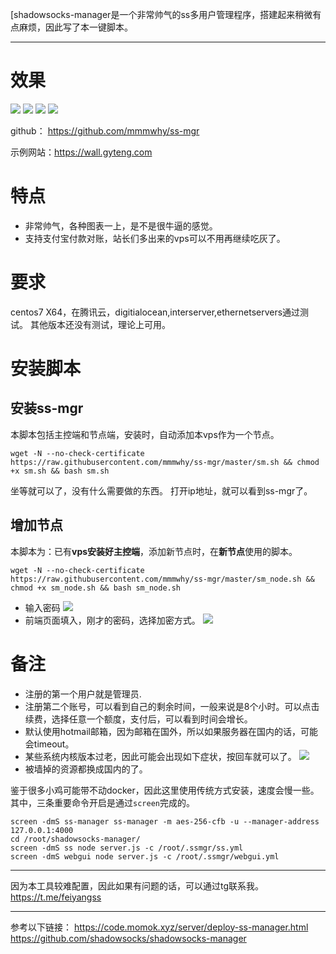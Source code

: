 [shadowsocks-manager是一个非常帅气的ss多用户管理程序，搭建起来稍微有点麻烦，因此写了本一键脚本。

---

# 效果

![](http://cdn.mmmxcc.cn/blog/20170513/135344468.png)
![](http://cdn.mmmxcc.cn/blog/20170513/135349156.png)
![](http://cdn.mmmxcc.cn/blog/20170513/135357497.png)
![](http://cdn.mmmxcc.cn/blog/20170513/140400232.png)

github： https://github.com/mmmwhy/ss-mgr

示例网站：https://wall.gyteng.com

# 特点
- 非常帅气，各种图表一上，是不是很牛逼的感觉。
- 支持支付宝付款对账，站长们多出来的vps可以不用再继续吃灰了。

# 要求
centos7 X64，在腾讯云，digitialocean,interserver,ethernetservers通过测试。
其他版本还没有测试，理论上可用。
# 安装脚本

## 安装ss-mgr
本脚本包括主控端和节点端，安装时，自动添加本vps作为一个节点。
```
wget -N --no-check-certificate https://raw.githubusercontent.com/mmmwhy/ss-mgr/master/sm.sh && chmod +x sm.sh && bash sm.sh
```
坐等就可以了，没有什么需要做的东西。
打开ip地址，就可以看到ss-mgr了。

## 增加节点
本脚本为：已有**vps安装好主控端**，添加新节点时，在**新节点**使用的脚本。
```
wget -N --no-check-certificate https://raw.githubusercontent.com/mmmwhy/ss-mgr/master/sm_node.sh && chmod +x sm_node.sh && bash sm_node.sh
```

- 输入密码
![](http://cdn.mmmxcc.cn/blog/20170514/135830856.png)
- 前端页面填入，刚才的密码，选择加密方式。
![](http://cdn.mmmxcc.cn/blog/20170514/140131877.png)

# 备注
- 注册的第一个用户就是管理员.
- 注册第二个账号，可以看到自己的剩余时间，一般来说是8个小时。可以点击续费，选择任意一个额度，支付后，可以看到时间会增长。
- 默认使用hotmail邮箱，因为邮箱在国外，所以如果服务器在国内的话，可能会timeout。
- 某些系统内核版本过老，因此可能会出现如下症状，按回车就可以了。
![](http://cdn.mmmxcc.cn/blog/20170513/135239354.png)
- 被墙掉的资源都换成国内的了。

鉴于很多小鸡可能带不动docker，因此这里使用传统方式安装，速度会慢一些。
其中，三条重要命令开启是通过`screen`完成的。
```
screen -dmS ss-manager ss-manager -m aes-256-cfb -u --manager-address 127.0.0.1:4000
cd /root/shadowsocks-manager/
screen -dmS ss node server.js -c /root/.ssmgr/ss.yml
screen -dmS webgui node server.js -c /root/.ssmgr/webgui.yml
```
---
因为本工具较难配置，因此如果有问题的话，可以通过tg联系我。https://t.me/feiyangss

---
参考以下链接：
https://code.momok.xyz/server/deploy-ss-manager.html
https://github.com/shadowsocks/shadowsocks-manager

